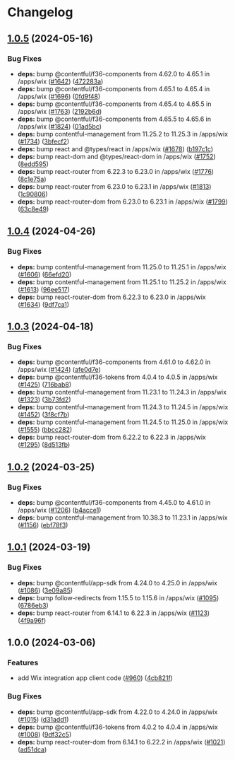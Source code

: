 # Changelog

## [1.0.5](https://github.com/contentful/marketplace-partner-apps/compare/wix-contentful-app-v1.0.4...wix-contentful-app-v1.0.5) (2024-05-16)


### Bug Fixes

* **deps:** bump @contentful/f36-components from 4.62.0 to 4.65.1 in /apps/wix ([#1642](https://github.com/contentful/marketplace-partner-apps/issues/1642)) ([472283a](https://github.com/contentful/marketplace-partner-apps/commit/472283a01dd3ba8ad33acc190a8b2ebd090c092e))
* **deps:** bump @contentful/f36-components from 4.65.1 to 4.65.4 in /apps/wix ([#1696](https://github.com/contentful/marketplace-partner-apps/issues/1696)) ([0fd9f48](https://github.com/contentful/marketplace-partner-apps/commit/0fd9f4800364ebc05711128d0d3a0d59373b6dea))
* **deps:** bump @contentful/f36-components from 4.65.4 to 4.65.5 in /apps/wix ([#1763](https://github.com/contentful/marketplace-partner-apps/issues/1763)) ([2192b6d](https://github.com/contentful/marketplace-partner-apps/commit/2192b6d32a56dd42d4a1ce5ab0d40f95b17e3f8e))
* **deps:** bump @contentful/f36-components from 4.65.5 to 4.65.6 in /apps/wix ([#1824](https://github.com/contentful/marketplace-partner-apps/issues/1824)) ([01ad5bc](https://github.com/contentful/marketplace-partner-apps/commit/01ad5bc3d8cff61f6b0f07c1599a3b4b3460155b))
* **deps:** bump contentful-management from 11.25.2 to 11.25.3 in /apps/wix ([#1734](https://github.com/contentful/marketplace-partner-apps/issues/1734)) ([3bfecf2](https://github.com/contentful/marketplace-partner-apps/commit/3bfecf22c5f3bcaf8a42f62be10436ed48909ee1))
* **deps:** bump react and @types/react in /apps/wix ([#1678](https://github.com/contentful/marketplace-partner-apps/issues/1678)) ([b197c1c](https://github.com/contentful/marketplace-partner-apps/commit/b197c1c6fbaeab90043ab2949e90f11496eea23c))
* **deps:** bump react-dom and @types/react-dom in /apps/wix ([#1752](https://github.com/contentful/marketplace-partner-apps/issues/1752)) ([8edd595](https://github.com/contentful/marketplace-partner-apps/commit/8edd595411ba50fee98b96fbe3eb11bd823e0ad2))
* **deps:** bump react-router from 6.22.3 to 6.23.0 in /apps/wix ([#1776](https://github.com/contentful/marketplace-partner-apps/issues/1776)) ([8c1e75a](https://github.com/contentful/marketplace-partner-apps/commit/8c1e75a143318b35415cc9824f5e55db111d3265))
* **deps:** bump react-router from 6.23.0 to 6.23.1 in /apps/wix ([#1813](https://github.com/contentful/marketplace-partner-apps/issues/1813)) ([1c90806](https://github.com/contentful/marketplace-partner-apps/commit/1c90806fa5375c212fb13bc59232642b55483f50))
* **deps:** bump react-router-dom from 6.23.0 to 6.23.1 in /apps/wix ([#1799](https://github.com/contentful/marketplace-partner-apps/issues/1799)) ([63c8e49](https://github.com/contentful/marketplace-partner-apps/commit/63c8e49e8f84b572ff3a1e98c737272853a4eae6))

## [1.0.4](https://github.com/contentful/marketplace-partner-apps/compare/wix-contentful-app-v1.0.3...wix-contentful-app-v1.0.4) (2024-04-26)


### Bug Fixes

* **deps:** bump contentful-management from 11.25.0 to 11.25.1 in /apps/wix ([#1606](https://github.com/contentful/marketplace-partner-apps/issues/1606)) ([66efd20](https://github.com/contentful/marketplace-partner-apps/commit/66efd2077be90559552d8b91f9ffa58bcd8588c7))
* **deps:** bump contentful-management from 11.25.1 to 11.25.2 in /apps/wix ([#1613](https://github.com/contentful/marketplace-partner-apps/issues/1613)) ([96ee517](https://github.com/contentful/marketplace-partner-apps/commit/96ee517912f48dc5fe5a59880f2b71c83781d2d8))
* **deps:** bump react-router-dom from 6.22.3 to 6.23.0 in /apps/wix ([#1634](https://github.com/contentful/marketplace-partner-apps/issues/1634)) ([9df7ca1](https://github.com/contentful/marketplace-partner-apps/commit/9df7ca11dd6bf90f4594296f00b0ffe8513cbdcc))

## [1.0.3](https://github.com/contentful/marketplace-partner-apps/compare/wix-contentful-app-v1.0.2...wix-contentful-app-v1.0.3) (2024-04-18)


### Bug Fixes

* **deps:** bump @contentful/f36-components from 4.61.0 to 4.62.0 in /apps/wix ([#1424](https://github.com/contentful/marketplace-partner-apps/issues/1424)) ([afe0d7e](https://github.com/contentful/marketplace-partner-apps/commit/afe0d7e2855da8c4de137394da909a341eeb6106))
* **deps:** bump @contentful/f36-tokens from 4.0.4 to 4.0.5 in /apps/wix ([#1425](https://github.com/contentful/marketplace-partner-apps/issues/1425)) ([716bab8](https://github.com/contentful/marketplace-partner-apps/commit/716bab86bdfb02a81c3e0921fa3d0f7c9d6f48f6))
* **deps:** bump contentful-management from 11.23.1 to 11.24.3 in /apps/wix ([#1323](https://github.com/contentful/marketplace-partner-apps/issues/1323)) ([3b73fd2](https://github.com/contentful/marketplace-partner-apps/commit/3b73fd2f7dcfab7ec8e64c47d6e9b6fc20ca6754))
* **deps:** bump contentful-management from 11.24.3 to 11.24.5 in /apps/wix ([#1452](https://github.com/contentful/marketplace-partner-apps/issues/1452)) ([3f8cf7b](https://github.com/contentful/marketplace-partner-apps/commit/3f8cf7bfb34b500d4658031067ce2d3223fd7322))
* **deps:** bump contentful-management from 11.24.5 to 11.25.0 in /apps/wix ([#1555](https://github.com/contentful/marketplace-partner-apps/issues/1555)) ([bbcc282](https://github.com/contentful/marketplace-partner-apps/commit/bbcc282ebefc49be4c7f75ddd477a0a99d6fc288))
* **deps:** bump react-router-dom from 6.22.2 to 6.22.3 in /apps/wix ([#1295](https://github.com/contentful/marketplace-partner-apps/issues/1295)) ([8d513fb](https://github.com/contentful/marketplace-partner-apps/commit/8d513fb853226db7dab0ab0cbbad34295a630ddb))

## [1.0.2](https://github.com/contentful/marketplace-partner-apps/compare/wix-contentful-app-v1.0.1...wix-contentful-app-v1.0.2) (2024-03-25)


### Bug Fixes

* **deps:** bump @contentful/f36-components from 4.45.0 to 4.61.0 in /apps/wix ([#1206](https://github.com/contentful/marketplace-partner-apps/issues/1206)) ([b4acce1](https://github.com/contentful/marketplace-partner-apps/commit/b4acce1d1168ca51794b2451055735e32085e949))
* **deps:** bump contentful-management from 10.38.3 to 11.23.1 in /apps/wix ([#1156](https://github.com/contentful/marketplace-partner-apps/issues/1156)) ([ebf78f3](https://github.com/contentful/marketplace-partner-apps/commit/ebf78f315347994e08bfcb471f343548d46b2566))

## [1.0.1](https://github.com/contentful/marketplace-partner-apps/compare/wix-contentful-app-v1.0.0...wix-contentful-app-v1.0.1) (2024-03-19)


### Bug Fixes

* **deps:** bump @contentful/app-sdk from 4.24.0 to 4.25.0 in /apps/wix ([#1086](https://github.com/contentful/marketplace-partner-apps/issues/1086)) ([3e09a85](https://github.com/contentful/marketplace-partner-apps/commit/3e09a85c491f3ade73e8412ff74866c40d0bb029))
* **deps:** bump follow-redirects from 1.15.5 to 1.15.6 in /apps/wix ([#1095](https://github.com/contentful/marketplace-partner-apps/issues/1095)) ([6786eb3](https://github.com/contentful/marketplace-partner-apps/commit/6786eb3abea34b999901abb9d7a32c54812ae561))
* **deps:** bump react-router from 6.14.1 to 6.22.3 in /apps/wix ([#1123](https://github.com/contentful/marketplace-partner-apps/issues/1123)) ([4f9a96f](https://github.com/contentful/marketplace-partner-apps/commit/4f9a96f1c7c7d9b77489f4a50c4d9fef8d53c179))

## 1.0.0 (2024-03-06)


### Features

* add Wix integration app client code ([#960](https://github.com/contentful/marketplace-partner-apps/issues/960)) ([4cb821f](https://github.com/contentful/marketplace-partner-apps/commit/4cb821f97f4a98ee753cc21f66e8b17902187473))


### Bug Fixes

* **deps:** bump @contentful/app-sdk from 4.22.0 to 4.24.0 in /apps/wix ([#1015](https://github.com/contentful/marketplace-partner-apps/issues/1015)) ([d31add1](https://github.com/contentful/marketplace-partner-apps/commit/d31add175fe099e601d69d0a1d4b6fac69cb242d))
* **deps:** bump @contentful/f36-tokens from 4.0.2 to 4.0.4 in /apps/wix ([#1008](https://github.com/contentful/marketplace-partner-apps/issues/1008)) ([9df32c5](https://github.com/contentful/marketplace-partner-apps/commit/9df32c556476ebfa634c59760f20baf3353e35a7))
* **deps:** bump react-router-dom from 6.14.1 to 6.22.2 in /apps/wix ([#1021](https://github.com/contentful/marketplace-partner-apps/issues/1021)) ([ad51dca](https://github.com/contentful/marketplace-partner-apps/commit/ad51dca0e813e41df8b323829537b59966fcba57))

